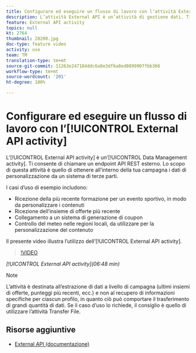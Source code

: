 ```yaml
---
title: Configurare ed eseguire un flusso di lavoro con l’attività External API
description: L’attività External API è un’attività di gestione dati. Ti consente di chiamare un endpoint API REST esterno. Lo scopo di questa attività è quello di ottenere all’interno della tua campagna i dati di personalizzazione da un sistema di terze parti.
feature: External API activity
topics: null
kt: 2764
thumbnail: 28200.jpg
doc-type: feature video
activity: use
team: TM
translation-type: tm+mt
source-git-commit: 11263e247184ddc6a8e3df6a8ed0899907fbb366
workflow-type: tm+mt
source-wordcount: '201'
ht-degree: 100%

---
```



# Configurare ed eseguire un flusso di lavoro con l’[!UICONTROL External API activity]

L’[!UICONTROL External API activity] è un’[!UICONTROL Data Management activity]. Ti consente di chiamare un endpoint API REST esterno. Lo scopo di questa attività è quello di ottenere all’interno della tua campagna i dati di personalizzazione da un sistema di terze parti.

I casi d’uso di esempio includono:

* Ricezione della più recente formazione per un evento sportivo, in modo da personalizzare i contenuti
* Ricezione dell’insieme di offerte più recente
* Collegamento a un sistema di generazione di coupon
* Controllo del meteo nelle regioni locali, da utilizzare per la personalizzazione del contenuto

Il presente video illustra l’utilizzo dell’[!UICONTROL External API activity].

>[!VIDEO](https://video.tv.adobe.com/v/28200/?quality=12)

*[!UICONTROL External API activity](06:48 min)*

>[!NOTE]
>
>L’attività è destinata all’estrazione di dati a livello di campagna (ultimi insiemi di offerte, punteggi più recenti, ecc.) e non al recupero di informazioni specifiche per ciascun profilo, in quanto ciò può comportare il trasferimento di grandi quantità di dati. Se il caso d’uso lo richiede, il consiglio è quello di utilizzare l’attività Transfer File.

## Risorse aggiuntive

* [External API (documentazione)](https://docs.adobe.com/content/help/it-IT/campaign-standard/using/managing-processes-and-data/data-management-activities/external-api.html)

